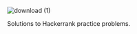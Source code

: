 ![download (1)](https://user-images.githubusercontent.com/77895050/219934053-b6dff0c4-141a-4bd3-a241-c997e61f12b3.png)


Solutions to Hackerrank practice problems.

